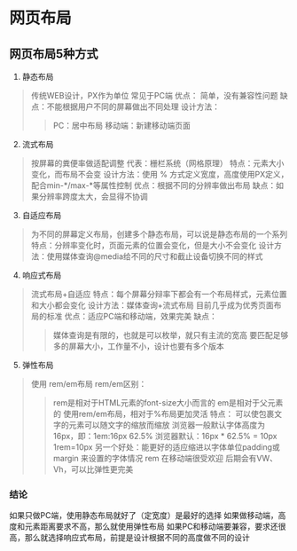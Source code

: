 # 网页布局
## 网页布局5种方式
1. 静态布局 
> 传统WEB设计，PX作为单位
> 常见于PC端
> 优点： 简单，没有兼容性问题
> 缺点：不能根据用户不同的屏幕做出不同处理
> 设计方法：
>> PC：居中布局
>> 移动端：新建移动端页面

2. 流式布局
> 按屏幕的粪便率做适配调整
> 代表：栅栏系统（网格原理）
> 特点：元素大小变化，而布局不会变
> 设计方法：使用 % 方式定义宽度，高度使用PX定义，配合min-*/max-*等属性控制
> 优点：根据不同的分辨率做出布局
> 缺点：如果分辨率跨度太大，会显得不协调

3. 自适应布局
> 为不同的屏幕定义布局，创建多个静态布局，可以说是静态布局的一个系列
> 特点：分辨率变化时，页面元素的位置会变化，但是大小不会变化
> 设计方法：使用媒体查询@media给不同的尺寸和截止设备切换不同的样式
4. 响应式布局
> 流式布局+自适应
> 特点：每个屏幕分辩率下都会有一个布局样式，元素位置和大小都会变化
> 设计方法：媒体查询+流式布局
> 目前几乎成为优秀页面布局的标准
> 优点：适应PC端和移动端，效果完美
> 缺点：
>> 媒体查询是有限的，也就是可以枚举，就只有主流的宽高
>> 要匹配足够多的屏幕大小，工作量不小，设计也要有多个版本

5. 弹性布局
> 使用 rem/em布局
> rem/em区别：
>> rem是相对于HTML元素的font-size大小而言的
>> em是相对于父元素的
> 使用rem/em布局，相对于%布局更加灵活
> 特点：
>> 可以使包裹文字的元素可以随文字的缩放而缩放
>> 浏览器一般默认字体高度为16px，即：1em:16px  62.5%
>> 浏览器默认：16px * 62.5% = 10px 1rem=10px
>> 另一个好处：能更好的适应缩进以字体单位padding或margin 来设置的字体情况
>> rem 在移动端很受欢迎
>> 后期会有VW、Vh，可以比弹性更完美

### 结论
如果只做PC端，使用静态布局就好了（定宽度）是最好的选择
如果做移动端，高度和元素距离要求不高，那么就使用弹性布局
如果PC和移动端要兼容，要求还很高，那么就选择响应式布局，前提是设计根据不同的高度做不同的设计



